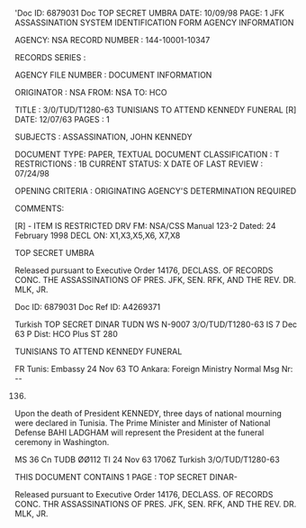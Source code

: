 'Doc ID: 6879031 Doc TOP SECRET UMBRA DATE: 10/09/98
PAGE: 1
JFK ASSASSINATION SYSTEM
IDENTIFICATION FORM
AGENCY INFORMATION

AGENCY: NSA
RECORD NUMBER : 144-10001-10347

RECORDS SERIES :

AGENCY FILE NUMBER :
DOCUMENT INFORMATION

ORIGINATOR : NSA
FROM: NSA
TO: HCO

TITLE :
3/0/TUD/T1280-63 TUNISIANS TO ATTEND KENNEDY FUNERAL [R]
DATE: 12/07/63
PAGES : 1

SUBJECTS :
ASSASSINATION, JOHN KENNEDY

DOCUMENT TYPE: PAPER, TEXTUAL DOCUMENT
CLASSIFICATION : T
RESTRICTIONS : 1B
CURRENT STATUS: X
DATE OF LAST REVIEW : 07/24/98

OPENING CRITERIA :
ORIGINATING AGENCY'S DETERMINATION REQUIRED

COMMENTS:

[R] - ITEM IS RESTRICTED
DRV FM: NSA/CSS Manual 123-2
Dated: 24 February 1998
DECL ON: X1,X3,X5,X6, X7,X8

TOP SECRET UMBRA

Released pursuant to Executive Order 14176, DECLASS. OF RECORDS CONC. THE ASSASSINATIONS OF PRES. JFK, SEN.
RFK, AND THE REV. DR. MLK, JR.

Doc ID: 6879031 Doc Ref ID: A4269371

Turkish TOP SECRET DINAR
TUDN WS N-9007 3/O/TUD/T1280-63
IS 7 Dec 63 P
Dist: HCO Plus
ST 280

TUNISIANS TO ATTEND KENNEDY FUNERAL

FR Tunis: Embassy 24 Nov 63
TO Ankara: Foreign Ministry Normal
Msg Nr: --

136.

Upon the death of President KENNEDY, three days of national
mourning were declared in Tunisia. The Prime Minister and Minister
of National Defense BAHI LADGHAM will represent the President at the
funeral ceremony in Washington.

MS 36 Cn TUDB ØØ112 TI 24 Nov 63 1706Z
Turkish 3/O/TUD/T1280-63

THIS DOCUMENT CONTAINS 1 PAGE
:
TOP SECRET DINAR-

Released pursuant to Executive Order 14176, DECLASS. OF RECORDS CONC. THR ASSASSINATIONS OF PRES. JFK, SEN.
RFK, AND THE REV. DR. MLK, JR.
